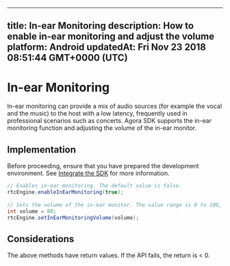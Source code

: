 
---
title: In-ear Monitoring
description: How to enable in-ear monitoring and adjust the volume
platform: Android
updatedAt: Fri Nov 23 2018 08:51:44 GMT+0000 (UTC)
---
# In-ear Monitoring
In-ear monitoring can provide a mix of audio sources (for example the vocal and the music) to the host with a low latency, frequently used in professional scenarios such as concerts.
Agora SDK supports the in-ear monitoring function and adjusting the volume of the in-ear monitor.

## Implementation
Before proceeding, ensure that you have prepared the development environment. See [Integrate the SDK](../../en/Video/android_video.md) for more information.

```java
// Enables in-ear monitoring. The default value is false.
rtcEngine.enableInEarMonitoring(true);
  
// Sets the volume of the in-ear monitor. The value range is 0 to 100, and the default is 100 which represents the original volume captured by the microphone.
int volume = 80;
rtcEngine.setInEarMonitoringVolume(volume);
```
	 

## Considerations

The above methods have return values. If the API fails, the return is < 0.
